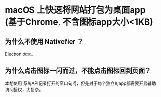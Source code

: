 # macOS 上快速将网站打包为桌面app (基于Chrome, 不含图标app大小<1KB)


## 为什么不使用 Nativefier ？

Electron 太大。

## 为什么点击图标一闪而过，不能点击图标回到页面？

本想使用 系统API记录打开的窗口句柄，但是对于每个独立的app都需要开启辅助访问授权，太复杂。
